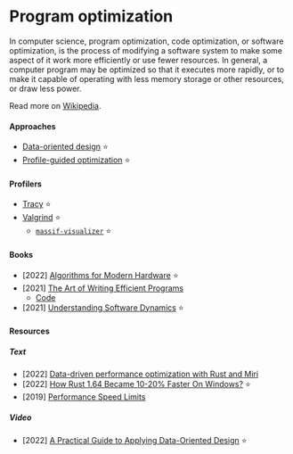 # Program optimization

In computer science, program optimization, code optimization, or software optimization, is the process of modifying a software system to make some aspect of it work more efficiently or use fewer resources. In general, a computer program may be optimized so that it executes more rapidly, or to make it capable of operating with less memory storage or other resources, or draw less power.

Read more on [Wikipedia](https://en.wikipedia.org/wiki/Program_optimization).

#### Approaches
- [Data-oriented design](https://en.wikipedia.org/wiki/Data-oriented_design) ⭐
- [Profile-guided optimization](https://en.wikipedia.org/wiki/Profile-guided_optimization) ⭐

#### Profilers
- [Tracy](https://github.com/wolfpld/tracy) ⭐
- [Valgrind](https://en.wikipedia.org/wiki/Valgrind) ⭐
    - [`massif-visualizer`](https://github.com/KDE/massif-visualizer) ⭐

#### Books
- [2022] [Algorithms for Modern Hardware](https://en.algorithmica.org/hpc) ⭐
- [2021] [The Art of Writing Efficient Programs](https://www.packtpub.com/product/the-art-of-writing-efficient-programs/9781800208117)
    - [Code](https://github.com/PacktPublishing/The-Art-of-Writing-Efficient-Programs)
- [2021] [Understanding Software Dynamics](https://www.amazon.de/gp/product/0137589735) ⭐

#### Resources

##### Text
- [2022] [Data-driven performance optimization with Rust and Miri](https://medium.com/source-and-buggy/data-driven-performance-optimization-with-rust-and-miri-70cb6dde0d35)
- [2022] [How Rust 1.64 Became 10-20% Faster On Windows?](https://tomaszs2.medium.com/how-rust-1-64-became-10-20-faster-on-windows-3a8bb5e81d70) ⭐
- [2019] [Performance Speed Limits](https://travisdowns.github.io/blog/2019/06/11/speed-limits.html)

##### Video
- [2022] [A Practical Guide to Applying Data-Oriented Design](https://media.handmade-seattle.com/practical-data-oriented-design) ⭐
